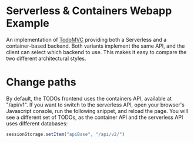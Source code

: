 # Serverless & Containers Webapp Example

An implementation of [TodoMVC](https://todomvc.com/) providing both a Serverless and a container-based
backend. Both variants implement the same API, and the client can select which backend to use.
This makes it easy to compare the two different architectural styles.


# Change paths
By default, the TODOs frontend uses the containers API, available at "/api/v1". If you want to 
switch to the serverless API, open your browser's Javascript console, run the following snippet,
and reload the page. You will see a different set of TODOs, as the container API and the serverless
API uses different databases:

```javascript
sessionStorage.setItem("apiBase", "/api/v2/")
```